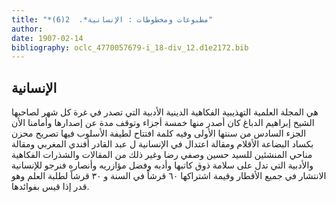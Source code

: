 ```yaml
---
title: "*مطبوعات ومخطوطات : الإنسانية*.  2(6)"
author: 
date: 1907-02-14
bibliography: oclc_4770057679-i_18-div_12.d1e2172.bib
---
```




##  الإنسانية 


 هي المجلة العلمية التهذيبية الفكاهية الدينية الأدبية التي تصدر في غرة كل شهر لصاحبها الشيخ إبراهيم الدباغ كان أصدر منها  خمسة  أجزاء وتوقف مدة عن إصدارها وأمامنا الأن الجزء السادس من سنتها الأولى وفيه كلمة افتتاح لطيفة الأسلوب فيها تصريح محزن بكساد البضاعة الأقلام ومقالة اعتدال في الإنسانية ل  عبد القادر  أفندي  المغربي  ومقالة مناحي المنشئين للسيد حسين وصفي رضا وغير ذلك من المقالات والشذرات الفكاهية والأدبية التي تدل على سلامة ذوق كاتبها وأدبه وفضل مؤازريه وأنصاره فنرجو للإنسانية الانتشار في جميع الأقطار وقيمة اشتراكها  ٦٠  قرشاً في السنة و  ٣٠  قرشاً لطلبة العلم وهو قدر إذا قيس بفوائدها. 
